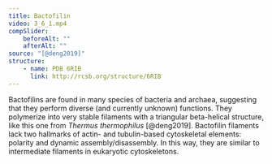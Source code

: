 ```yaml
---
title: Bactofilin
video: 3_6_1.mp4
compSlider:
    beforeAlt: ""
    afterAlt: ""
source: "[@deng2019]"
structure:
    - name: PDB 6RIB
      link: http://rcsb.org/structure/6RIB
---
```


Bactofilins are found in many species of bacteria and archaea, suggesting that they perform diverse (and currently unknown) functions. They polymerize into very stable filaments with a triangular beta-helical structure, like this one from *Thermus thermophilus* [@deng2019]. Bactofilin filaments lack two hallmarks of actin- and tubulin-based cytoskeletal elements: polarity and dynamic assembly/disassembly. In this way, they are similar to intermediate filaments in eukaryotic cytoskeletons.

